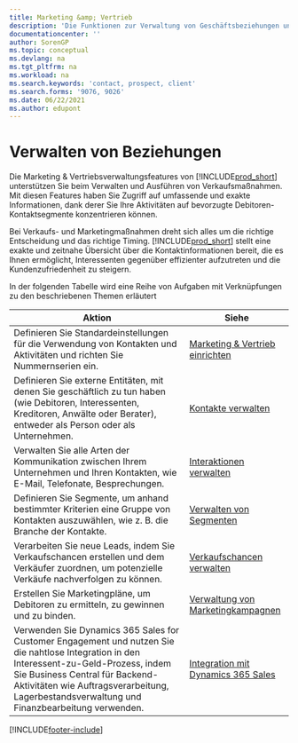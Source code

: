 ```yaml
---
title: Marketing &amp; Vertrieb
description: 'Die Funktionen zur Verwaltung von Geschäftsbeziehungen unterstützen Ihre Vertriebsbemühungen und ermöglichen Ihnen den Zugriff auf Informationen über Kontakte und Interessenten, um Kunden effizient zu bedienen.'
documentationcenter: ''
author: SorenGP
ms.topic: conceptual
ms.devlang: na
ms.tgt_pltfrm: na
ms.workload: na
ms.search.keywords: 'contact, prospect, client'
ms.search.forms: '9076, 9026'
ms.date: 06/22/2021
ms.author: edupont
---
```

# <a name="managing-relationships"></a>Verwalten von Beziehungen
Die Marketing &amp; Vertriebsverwaltungsfeatures von [!INCLUDE[prod_short](includes/prod_short.md)] unterstützen Sie beim Verwalten und Ausführen von Verkaufsmaßnahmen. Mit diesen Features haben Sie Zugriff auf umfassende und exakte Informationen, dank derer Sie Ihre Aktivitäten auf bevorzugte Debitoren-Kontaktsegmente konzentrieren können.

Bei Verkaufs- und Marketingmaßnahmen dreht sich alles um die richtige Entscheidung und das richtige Timing. [!INCLUDE[prod_short](includes/prod_short.md)] stellt eine exakte und zeitnahe Übersicht über die Kontaktinformationen bereit, die es Ihnen ermöglicht, Interessenten gegenüber effizienter aufzutreten und die Kundenzufriedenheit zu steigern.

In der folgenden Tabelle wird eine Reihe von Aufgaben mit Verknüpfungen zu den beschriebenen Themen erläutert  

| Aktion | Siehe |
| --- | --- |
|Definieren Sie Standardeinstellungen für die Verwendung von Kontakten und Aktivitäten und richten Sie Nummernserien ein.|[Marketing &amp; Vertrieb einrichten](marketing-setup-marketing.md)|
|Definieren Sie externe Entitäten, mit denen Sie geschäftlich zu tun haben (wie Debitoren, Interessenten, Kreditoren, Anwälte oder Berater), entweder als Person oder als Unternehmen.|[Kontakte verwalten](marketing-contacts.md)|
|Verwalten Sie alle Arten der Kommunikation zwischen Ihrem Unternehmen und Ihren Kontakten, wie E-Mail, Telefonate, Besprechungen.|[Interaktionen verwalten](marketing-interactions.md)|
|Definieren Sie Segmente, um anhand bestimmter Kriterien eine Gruppe von Kontakten auszuwählen, wie z. B. die Branche der Kontakte.|[Verwalten von Segmenten](marketing-segments.md)|
|Verarbeiten Sie neue Leads, indem Sie Verkaufschancen erstellen und dem Verkäufer zuordnen, um potenzielle Verkäufe nachverfolgen zu können.|[Verkaufschancen verwalten](marketing-manage-sales-opportunities.md)|
|Erstellen Sie Marketingpläne, um Debitoren zu ermitteln, zu gewinnen und zu binden.|[Verwaltung von Marketingkampagnen](marketing-campaigns.md)|
|Verwenden Sie Dynamics 365 Sales for Customer Engagement und nutzen Sie die nahtlose Integration in den Interessent-zu-Geld-Prozess, indem Sie Business Central für Backend-Aktivitäten wie Auftragsverarbeitung, Lagerbestandsverwaltung und Finanzbearbeitung verwenden.|[Integration mit Dynamics 365 Sales](marketing-integrate-dynamicscrm.md)|


[!INCLUDE[footer-include](includes/footer-banner.md)]
